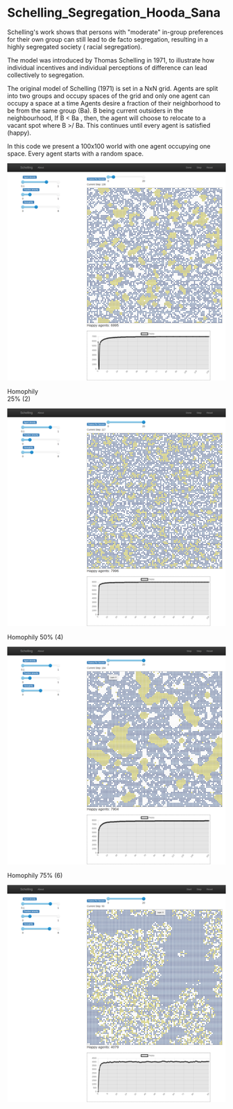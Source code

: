 # Schelling_Segregation_Hooda_Sana

Schelling's work shows that persons with "moderate" in-group preferences for their own group can still lead to de facto segregation, resulting in a highly segregated society ( racial segregation).

The model was introduced by Thomas Schelling in 1971, to illustrate how individual incentives and individual perceptions of difference can lead collectively to segregation.

The original model of Schelling (1971) is set in a NxN grid. Agents are split into two groups and occupy spaces of the grid and only one agent can occupy a space at a time Agents desire a fraction of their neighborhood to be from the same group (Ba). B being current outsiders in the neighbourhood, If B < Ba , then, the agent will choose to relocate to a vacant spot where B >/ Ba. This continues until every agent is satisfied (happy). 

In this code we present a 100x100 world with one agent occupying one space. Every agent starts with a random space.

![alt text](https://github.com/MeghnaHooda/Schelling_Segregation_Hooda_Sana/blob/main/Screenshots/screencapture-127-0-0-1-8521-2021-11-02-10_34_39.png)

Homophily  
25% (2)


![alt text](https://github.com/MeghnaHooda/Schelling_Segregation_Hooda_Sana/blob/main/Screenshots/screencapture-127-0-0-1-8521-2021-11-02-11_01_37.png)


Homophily
 50% (4)


![alt text](https://github.com/MeghnaHooda/Schelling_Segregation_Hooda_Sana/blob/main/Screenshots/screencapture-127-0-0-1-8521-2021-11-02-11_11_23.png)


Homophily
 75% (6)

![alt text](https://github.com/MeghnaHooda/Schelling_Segregation_Hooda_Sana/blob/main/Screenshots/screencapture-127-0-0-1-8521-2021-11-02-11_29_04.png)
